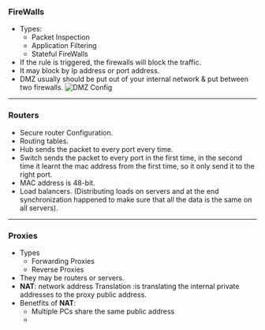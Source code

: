 ### FireWalls

  - Types:
    - Packet Inspection
    - Application Filtering
    - Stateful FireWalls
  - If the rule is triggered, the firewalls will block the traffic.
  - It may block by Ip address or port address.
  - DMZ usually should be put out of your internal network  & put between two firewalls.
  ![DMZ Config](/ComptiaSecurity/images/plan_topol_gw_dualdmz1.jpg)

---

### Routers

  - Secure router Configuration.
  - Routing tables.
  - Hub sends the packet to every port every time.
  - Switch sends the packet to every port in the first time, in the second time it learnt the mac address from the first time, so it only send it to the right port.
  - MAC address is 48-bit.
  - Load balancers. (Distributing loads on servers and at the end synchronization happened to make sure that all the data is the same on all servers).

---

### Proxies

  - Types
    - Forwarding Proxies
    - Reverse Proxies
  - They may be routers or servers.
  - __NAT__:  network address Translation :is translating the internal private addresses to the proxy public address.
  - Benetfits of __NAT__:
    -  Multiple PCs share the same public address
    - 
